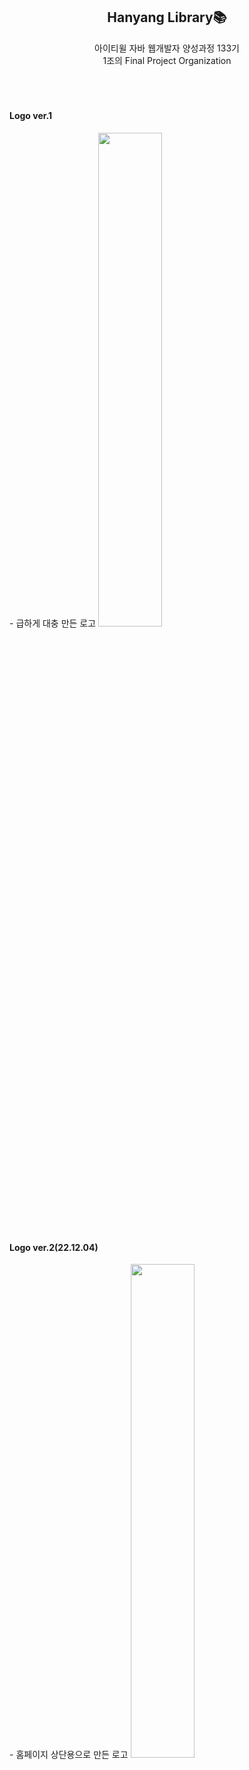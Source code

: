 <div align="center">
 <h2>Hanyang Library📚</h2>
 아이티윌 자바 웹개발자 양성과정 133기<br>
 1조의 Final Project Organization
</div>
<br><br><br>
<h4>Logo ver.1</h4>
 - 급하게 대충 만든 로고
 <img src="https://img1.daumcdn.net/thumb/R1280x0/?scode=mtistory2&fname=https%3A%2F%2Fk.kakaocdn.net%2Fdn%2FcfNHtP%2FbtrRpYq5q2J%2FpagYEpnnuUKdLkIBCZJdUk%2Fimg.png" style="width: 45%">
 
<h4>Logo ver.2(22.12.04)</h4>
 - 홈페이지 상단용으로 만든 로고

 <img src="https://img1.daumcdn.net/thumb/R1280x0/?scode=mtistory2&fname=https%3A%2F%2Fblog.kakaocdn.net%2Fdn%2FG3x1K%2FbtrSM4ouMs7%2FkYKuOAs2JwxGVK9vbCe6Gk%2Fimg.jpg" style="width: 45%">
